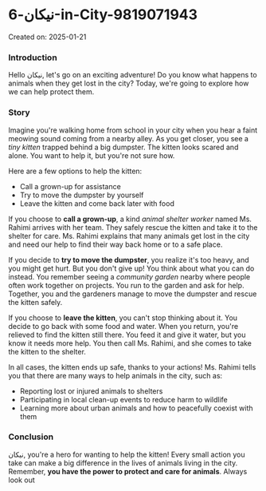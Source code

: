 # نیکان-6-in-City-9819071943

Created on: 2025-01-21

### Introduction
Hello نیکان, let's go on an exciting adventure! Do you know what happens to animals when they get lost in the city? Today, we're going to explore how we can help protect them. 

### Story
Imagine you're walking home from school in your city when you hear a faint meowing sound coming from a nearby alley. As you get closer, you see a *tiny kitten* trapped behind a big dumpster. The kitten looks scared and alone. You want to help it, but you're not sure how. 

Here are a few options to help the kitten:
* Call a grown-up for assistance
* Try to move the dumpster by yourself
* Leave the kitten and come back later with food

If you choose to **call a grown-up**, a kind *animal shelter worker* named Ms. Rahimi arrives with her team. They safely rescue the kitten and take it to the shelter for care. Ms. Rahimi explains that many animals get lost in the city and need our help to find their way back home or to a safe place.

If you decide to **try to move the dumpster**, you realize it's too heavy, and you might get hurt. But you don't give up! You think about what you can do instead. You remember seeing a *community garden* nearby where people often work together on projects. You run to the garden and ask for help. Together, you and the gardeners manage to move the dumpster and rescue the kitten safely.

If you choose to **leave the kitten**, you can't stop thinking about it. You decide to go back with some food and water. When you return, you're relieved to find the kitten still there. You feed it and give it water, but you know it needs more help. You then call Ms. Rahimi, and she comes to take the kitten to the shelter.

In all cases, the kitten ends up safe, thanks to your actions! Ms. Rahimi tells you that there are many ways to help animals in the city, such as:
- Reporting lost or injured animals to shelters
- Participating in local clean-up events to reduce harm to wildlife
- Learning more about urban animals and how to peacefully coexist with them

### Conclusion
نیکان, you're a hero for wanting to help the kitten! Every small action you take can make a big difference in the lives of animals living in the city. Remember, **you have the power to protect and care for animals**. Always look out